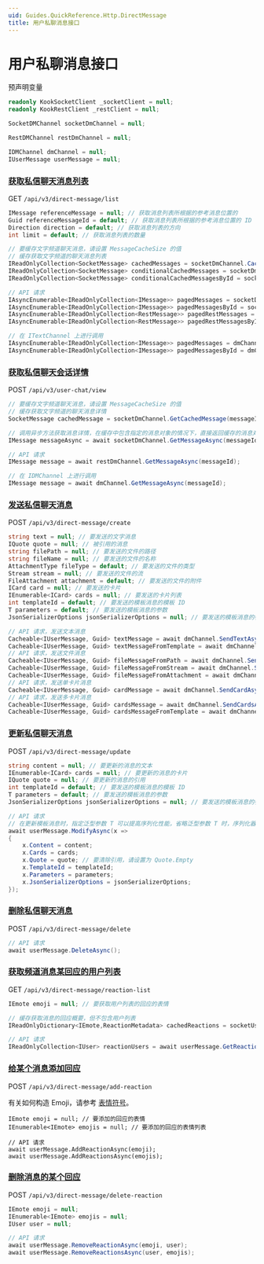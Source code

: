 ```yaml
---
uid: Guides.QuickReference.Http.DirectMessage
title: 用户私聊消息接口
---
```


# 用户私聊消息接口

预声明变量

```csharp
readonly KookSocketClient _socketClient = null;
readonly KookRestClient _restClient = null;

SocketDMChannel socketDmChannel = null;

RestDMChannel restDmChannel = null;

IDMChannel dmChannel = null;
IUserMessage userMessage = null;
```

### [获取私信聊天消息列表]

GET `/api/v3/direct-message/list`

```csharp
IMessage referenceMessage = null; // 获取消息列表所根据的参考消息位置的
Guid referenceMessageId = default; // 获取消息列表所根据的参考消息位置的 ID
Direction direction = default; // 获取消息列表的方向
int limit = default; // 获取消息列表的数量

// 要缓存文字频道聊天消息，请设置 MessageCacheSize 的值
// 缓存获取文字频道的聊天消息列表
IReadOnlyCollection<SocketMessage> cachedMessages = socketDmChannel.CachedMessages;
IReadOnlyCollection<SocketMessage> conditionalCachedMessages = socketDmChannel.GetCachedMessages(referenceMessage, direction, limit);
IReadOnlyCollection<SocketMessage> conditionalCachedMessagesById = socketDmChannel.GetCachedMessages(referenceMessageId, direction, limit);

// API 请求
IAsyncEnumerable<IReadOnlyCollection<IMessage>> pagedMessages = socketDmChannel.GetMessagesAsync(referenceMessage, direction, limit);
IAsyncEnumerable<IReadOnlyCollection<IMessage>> pagedMessagesById = socketDmChannel.GetMessagesAsync(referenceMessageId, direction, limit);
IAsyncEnumerable<IReadOnlyCollection<RestMessage>> pagedRestMessages = restDmChannel.GetMessagesAsync(referenceMessage, direction, limit);
IAsyncEnumerable<IReadOnlyCollection<RestMessage>> pagedRestMessagesById = restDmChannel.GetMessagesAsync(referenceMessageId, direction, limit);

// 在 ITextChannel 上进行调用
IAsyncEnumerable<IReadOnlyCollection<IMessage>> pagedMessages = dmChannel.GetMessagesAsync(referenceMessage, direction, limit);
IAsyncEnumerable<IReadOnlyCollection<IMessage>> pagedMessagesById = dmChannel.GetMessagesAsync(referenceMessageId, direction, limit);
```

### [获取私信聊天会话详情]

POST `/api/v3/user-chat/view`

```csharp
// 要缓存文字频道聊天消息，请设置 MessageCacheSize 的值
// 缓存获取文字频道的聊天消息详情
SocketMessage cachedMessage = socketDmChannel.GetCachedMessage(messageId);

// 调用异步方法获取消息详情，在缓存中包含指定的消息对象的情况下，直接返回缓存的消息对象，否则会发起 API 请求获取消息对象
IMessage messageAsync = await socketDmChannel.GetMessageAsync(messageId);

// API 请求
IMessage message = await restDmChannel.GetMessageAsync(messageId);

// 在 IDMChannel 上进行调用
IMessage message = await dmChannel.GetMessageAsync(messageId);
```

### [发送私信聊天消息]

POST `/api/v3/direct-message/create`

```csharp
string text = null; // 要发送的文字消息
IQuote quote = null; // 被引用的消息
string filePath = null; // 要发送的文件的路径
string fileName = null; // 要发送的文件的名称
AttachmentType fileType = default; // 要发送的文件的类型
Stream stream = null; // 要发送的文件的流
FileAttachment attachment = default; // 要发送的文件的附件
ICard card = null; // 要发送的卡片
IEnumerable<ICard> cards = null; // 要发送的卡片列表
int templateId = default; // 要发送的模板消息的模板 ID
T parameters = default; // 要发送的模板消息的参数
JsonSerializerOptions jsonSerializerOptions = null; // 要发送的模板消息的参数的序列化选项

// API 请求，发送文本消息
Cacheable<IUserMessage, Guid> textMessage = await dmChannel.SendTextAsync(text, quote);
Cacheable<IUserMessage, Guid> textMessageFromTemplate = await dmChannel.SendTextAsync(templateId, parameters, quote, jsonSerializerOptions);
// API 请求，发送文件消息
Cacheable<IUserMessage, Guid> fileMessageFromPath = await dmChannel.SendFileAsync(filePath, fileName, fileType, quote);
Cacheable<IUserMessage, Guid> fileMessageFromStream = await dmChannel.SendFileAsync(stream, fileName, fileType, quote);
Cacheable<IUserMessage, Guid> fileMessageFromAttachment = await dmChannel.SendFileAsync(attachment, quote);
// API 请求，发送单卡片消息
Cacheable<IUserMessage, Guid> cardMessage = await dmChannel.SendCardAsync(card, quote);
// API 请求，发送多卡片消息
Cacheable<IUserMessage, Guid> cardsMessage = await dmChannel.SendCardsAsync(cards, quote);
Cacheable<IUserMessage, Guid> cardsMessageFromTemplate = await dmChannel.SendCardsAsync(templateId, parameters, quote, jsonSerializerOptions);
```

### [更新私信聊天消息]

POST `/api/v3/direct-message/update`

```csharp
string content = null; // 要更新的消息的文本
IEnumerable<ICard> cards = null; // 要更新的消息的卡片
IQuote quote = null; // 要更新的消息的引用
int templateId = default; // 要发送的模板消息的模板 ID
T parameters = default; // 要发送的模板消息的参数
JsonSerializerOptions jsonSerializerOptions = null; // 要发送的模板消息的参数的序列化选项

// API 请求
// 在更新模板消息时，指定泛型参数 T 可以提高序列化性能，省略泛型参数 T 时，序列化器将以序列化 object 的方式进行序列化
await userMessage.ModifyAsync(x =>
{
    x.Content = content;
    x.Cards = cards;
    x.Quote = quote; // 要清除引用，请设置为 Quote.Empty
    x.TemplateId = templateId;
    x.Parameters = parameters;
    x.JsonSerializerOptions = jsonSerializerOptions;
});
```

### [删除私信聊天消息]

POST `/api/v3/direct-message/delete`

```csharp
// API 请求
await userMessage.DeleteAsync();
```

### [获取频道消息某回应的用户列表]

GET `/api/v3/direct-message/reaction-list`

```csharp
IEmote emoji = null; // 要获取用户列表的回应的表情

// 缓存获取消息的回应概要，但不包含用户列表
IReadOnlyDictionary<IEmote,ReactionMetadata> cachedReactions = socketUserMessage.Reactions;

// API 请求
IReadOnlyCollection<IUser> reactionUsers = await userMessage.GetReactionUsersAsync(emoji);
```

### [给某个消息添加回应]

POST `/api/v3/direct-message/add-reaction`

有关如何构造 Emoji，请参考 [表情符号](xref:Guides.Emoji)。

```
IEmote emoji = null; // 要添加的回应的表情
IEnumerable<IEmote> emojis = null; // 要添加的回应的表情列表

// API 请求
await userMessage.AddReactionAsync(emoji);
await userMessage.AddReactionsAsync(emojis);
```

### [删除消息的某个回应]

POST `/api/v3/direct-message/delete-reaction`

```csharp
IEmote emoji = null;
IEnumerable<IEmote> emojis = null;
IUser user = null;

// API 请求
await userMessage.RemoveReactionAsync(emoji, user);
await userMessage.RemoveReactionsAsync(user, emojis);
```

[获取私信聊天消息列表]: https://developer.kookapp.cn/doc/http/direct-message#获取私信聊天消息列表
[获取私信聊天会话详情]: https://developer.kookapp.cn/doc/http/user-chat#%获取私信聊天会话详情
[发送私信聊天消息]: https://developer.kookapp.cn/doc/http/direct-message#发送私信聊天消息
[更新私信聊天消息]: https://developer.kookapp.cn/doc/http/direct-message#更新私信聊天消息
[删除私信聊天消息]: https://developer.kookapp.cn/doc/http/direct-message#删除私信聊天消息
[获取频道消息某回应的用户列表]: https://developer.kookapp.cn/doc/http/direct-message#获取频道消息某回应的用户列表
[给某个消息添加回应]: https://developer.kookapp.cn/doc/http/direct-message#给某个消息添加回应
[删除消息的某个回应]: https://developer.kookapp.cn/doc/http/direct-message#删除消息的某个回应
